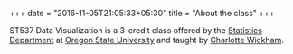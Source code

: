 +++
date = "2016-11-05T21:05:33+05:30"
title = "About the class"
+++

ST537 Data Visualization is a 3-credit class offered by the [Statistics Department](http://stat.oregonstate.edu) at [Oregon State University](http://www.oregonstate.edu) and taught by [Charlotte Wickham](http://cwick.co.nz).
